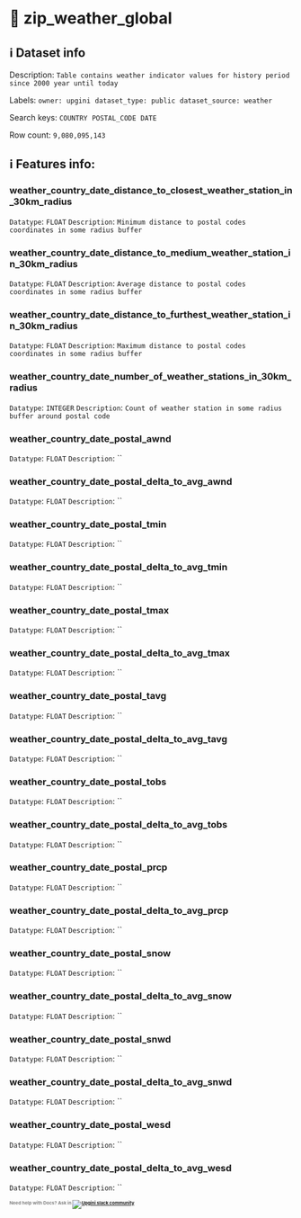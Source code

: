 # 📖 zip_weather_global 
## ℹ️ Dataset info 
Description: `Table contains weather indicator values for history period since 2000 year until today ` 

Labels: ` owner: upgini ` &nbsp;` dataset_type: public ` &nbsp;` dataset_source: weather ` &nbsp;

Search keys: 
` COUNTRY ` &nbsp;` POSTAL_CODE ` &nbsp;` DATE ` &nbsp;

Row count: `9,080,095,143` 

## ℹ️ Features info:

### weather_country_date_distance_to_closest_weather_station_in_30km_radius
`Datatype`: `FLOAT`
`Description`: `Minimum distance to postal codes coordinates in some radius buffer`

### weather_country_date_distance_to_medium_weather_station_in_30km_radius
`Datatype`: `FLOAT`
`Description`: `Average distance to postal codes coordinates in some radius buffer`

### weather_country_date_distance_to_furthest_weather_station_in_30km_radius
`Datatype`: `FLOAT`
`Description`: `Maximum distance to postal codes coordinates in some radius buffer`

### weather_country_date_number_of_weather_stations_in_30km_radius
`Datatype`: `INTEGER`
`Description`: `Count of weather station in some radius buffer around postal code`

### weather_country_date_postal_awnd
`Datatype`: `FLOAT`
`Description`: ``

### weather_country_date_postal_delta_to_avg_awnd
`Datatype`: `FLOAT`
`Description`: ``

### weather_country_date_postal_tmin
`Datatype`: `FLOAT`
`Description`: ``

### weather_country_date_postal_delta_to_avg_tmin
`Datatype`: `FLOAT`
`Description`: ``

### weather_country_date_postal_tmax
`Datatype`: `FLOAT`
`Description`: ``

### weather_country_date_postal_delta_to_avg_tmax
`Datatype`: `FLOAT`
`Description`: ``

### weather_country_date_postal_tavg
`Datatype`: `FLOAT`
`Description`: ``

### weather_country_date_postal_delta_to_avg_tavg
`Datatype`: `FLOAT`
`Description`: ``

### weather_country_date_postal_tobs
`Datatype`: `FLOAT`
`Description`: ``

### weather_country_date_postal_delta_to_avg_tobs
`Datatype`: `FLOAT`
`Description`: ``

### weather_country_date_postal_prcp
`Datatype`: `FLOAT`
`Description`: ``

### weather_country_date_postal_delta_to_avg_prcp
`Datatype`: `FLOAT`
`Description`: ``

### weather_country_date_postal_snow
`Datatype`: `FLOAT`
`Description`: ``

### weather_country_date_postal_delta_to_avg_snow
`Datatype`: `FLOAT`
`Description`: ``

### weather_country_date_postal_snwd
`Datatype`: `FLOAT`
`Description`: ``

### weather_country_date_postal_delta_to_avg_snwd
`Datatype`: `FLOAT`
`Description`: ``

### weather_country_date_postal_wesd
`Datatype`: `FLOAT`
`Description`: ``

### weather_country_date_postal_delta_to_avg_wesd
`Datatype`: `FLOAT`
`Description`: ``



<span style="color:grey;font-weight:700;font-size:8px">
    Need help with Docs? Ask in
    <a href="https://4mlg.short.gy/join-upgini-community">
        <img alt="Upgini slack community" src="https://img.shields.io/badge/slack-@upgini-orange.svg?logo=slack">
    </a>
</span>